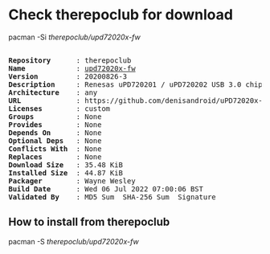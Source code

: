 # Check therepoclub for download

pacman -Si *therepoclub/upd72020x-fw*

<div class="highlight"><pre class="highlight"><text>
<b>Repository</b>      : therepoclub
<b>Name</b>            : <a href="../../x86_64/upd72020x-fw-20200826-3-any.pkg.tar.zst">upd72020x-fw</a>
<b>Version</b>         : 20200826-3
<b>Description</b>     : Renesas uPD720201 / uPD720202 USB 3.0 chipsets firmware
<b>Architecture</b>    : any
<b>URL</b>             : https://github.com/denisandroid/uPD72020x-Firmware
<b>Licenses</b>        : custom
<b>Groups</b>          : None
<b>Provides</b>        : None
<b>Depends On</b>      : None
<b>Optional Deps</b>   : None
<b>Conflicts With</b>  : None
<b>Replaces</b>        : None
<b>Download Size</b>   : 35.48 KiB
<b>Installed Size</b>  : 44.87 KiB
<b>Packager</b>        : Wayne Wesley <wayne6324@gmail.com>
<b>Build Date</b>      : Wed 06 Jul 2022 07:00:06 BST
<b>Validated By</b>    : MD5 Sum  SHA-256 Sum  Signature
</text></pre></div>

## How to install from therepoclub

pacman -S *therepoclub/upd72020x-fw*
